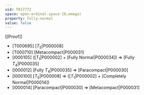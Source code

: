 ```yaml
---
uid: T017772
space: open-ordinal-space-[0,omega)
property: fully-normal
value: false
---
```

[[Proof]]

* [T000695] [$T_5$|P000008]
* [T000710] [Metacompact|P000031]
* [I000105] ([$T_1$|P000002] + [Fully Normal|P000034]) => [Fully $T_4$|P000035]
* [I000012] [Fully $T_4$|P000035] => [Paracompact|P000030]
* [I000100] [$T_5$|P000008] => ([$T_1$|P000002] + [Completely Normal|P000014])
* [I000014] [Paracompact|P000030] => [Metacompact|P000031]

